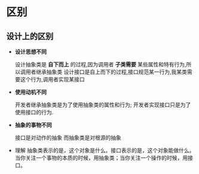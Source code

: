 # 区别

## 设计上的区别

* **设计思想不同**

    设计抽象类是 **自下而上** 的过程,因为调用者 **子类需要** 某些属性和特有行为,所以调用者继承抽象类
    设计接口是自上而下的过程,接口规范某一行为,我某类需要这个行为,调用者实现某接口

* **使用动机不同**

    开发者继承抽象类是为了使用抽象类的属性和行为;
    开发者实现接口只是为了使用接口的行为.

* **抽象的事物不同**

    接口是对动作的抽象
    而抽象类是对根源的抽象

* 理解
    抽象类表示的是，这个对象是什么。接口表示的是，这个对象能做什么。
    当你关注一个事物的本质的时候，用抽象类；当你关注一个操作的时候，用接口。






#
